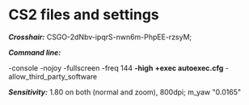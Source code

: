 # CS2 files and settings

***Crosshair:*** 
CSGO-2dNbv-ipqrS-nwn6m-PhpEE-rzsyM;


***Command line:*** 

-console -nojoy -fullscreen -freq 144 **-high** **+exec autoexec.cfg** -allow_third_party_software


***Sensitivity:*** 
1.80 on both (normal and zoom), 800dpi; m_yaw "0.0165"
